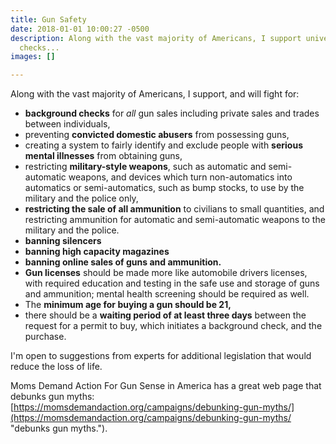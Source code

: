 ```yaml
---
title: Gun Safety
date: 2018-01-01 10:00:27 -0500
description: Along with the vast majority of Americans, I support universal background
  checks...
images: []

---
```

Along with the vast majority of Americans, I support, and will fight for:

* **background checks** for _all_ gun sales including private sales and trades between individuals, 
* preventing **convicted domestic abusers** from possessing guns, 
* creating a system to fairly identify and exclude people with **serious mental illnesses** from obtaining guns, 
* restricting **military-style weapons**, such as automatic and semi-automatic weapons, and devices which turn non-automatics into automatics or semi-automatics, such as bump stocks, to use by the military and the police only,
* **restricting the sale of all ammunition** to civilians to small quantities, and restricting ammunition for automatic and semi-automatic weapons to the military and the police.  
* **banning silencers** 
* **banning high capacity magazines** 
* **banning online sales of guns and ammunition.**  
* **Gun licenses** should be made more like automobile drivers licenses, with required education and testing in the safe use and storage of guns and ammunition; mental health screening should be required as well.
* The **minimum age for buying a gun should be 21,** 
* there should be a **waiting period of at least three days** between the request for a permit to buy, which initiates a background check, and the purchase.  

I'm open to suggestions from experts for additional legislation that would reduce the loss of life.

Moms Demand Action For Gun Sense in America has a great web page that debunks gun myths:  [https://momsdemandaction.org/campaigns/debunking-gun-myths/](https://momsdemandaction.org/campaigns/debunking-gun-myths/ "debunks gun myths.").
